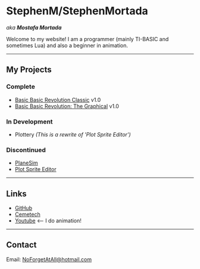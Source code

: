 # StephenM/StephenMortada

*aka **Mostafa Mortada***

Welcome to my website! I am a programmer (mainly TI-BASIC and sometimes Lua) and also a beginner in animation.

---

## My Projects

### Complete

- [Basic Basic Revolution Classic](https://ceme.tech/t19545) v1.0
- [Basic Basic Revolution: The Graphical](https://ceme.tech/t19568) v1.0

### In Development

- Plottery _(This is a rewrite of 'Plot Sprite Editor')_

### Discontinued

- [PlaneSim](https://ceme.tech/t19487)
- [Plot Sprite Editor](https://github.com/StephenMortada/Plot-Sprite-Editor)

---

## Links

- [GitHub](https://www.github.com/StephenMortada)
- [Cemetech](https://www.cemetech.net/users/StephenM)
- [Youtube](https://www.youtube.com/@stephenmortada) <-- I do animation!

---

## Contact

Email: <NoForgetAtAll@hotmail.com>
